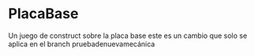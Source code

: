 # PlacaBase
 Un juego de construct sobre la placa base
 este es un cambio que solo se aplica en el branch pruebadenuevamecánica
